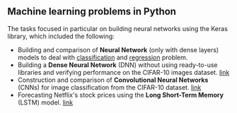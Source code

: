 ## Machine learning problems in Python
The tasks focused in particular on building neural networks using the Keras library, which included the following:
- Building and comparison of **Neural Network** (only with dense layers) models to deal with [classification](https://github.com/Paulina-Iwach/Machine-Learning/blob/master/Ex2_Keras_DNN/Assigment%202%20-%20classification%20task.ipynb) and [regression](https://github.com/Paulina-Iwach/Machine-Learning/blob/master/Ex2_Keras_DNN/Assigment%202%20-%20Regression%20task.ipynb) problem.
- Building a **Dense Neural Network** (DNN) without using ready-to-use libraries and verifying performance on the CIFAR-10 images dataset. [link](https://github.com/Paulina-Iwach/Machine-Learning/blob/master/Ex3_DNN_without_Keras/Assignment%203%20-%20DNN%20by%20myself.ipynb)
- Construction and comparison of **Convolutional Neural Networks** (CNNs) for image classification from the CIFAR-10 dataset. [link](https://github.com/Paulina-Iwach/Machine-Learning/blob/master/Ex4_Keras_CNN_image_augmentation/Task%204%20-%20CNNs%20with%20Keras.ipynb)
- Forecasting Netflix's stock prices using the **Long Short-Term Memory** (LSTM) model. [link](https://github.com/Paulina-Iwach/Machine-Learning/blob/master/Ex5_RNN_LSTM/Task%205%20-%20RNN_and_LSTM.ipynb)
